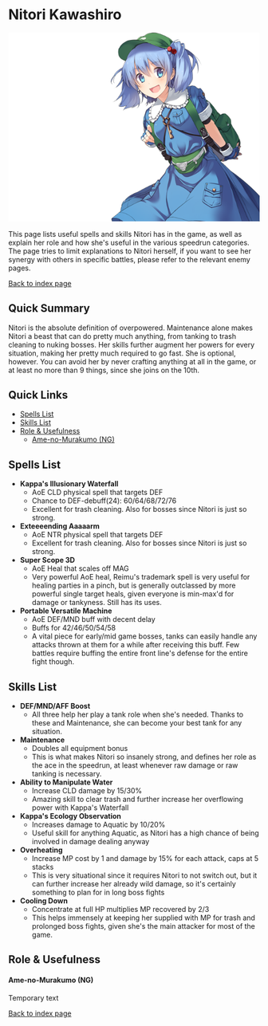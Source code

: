 # Nitori Kawashiro

![](img/nitori.png)

This page lists useful spells and skills Nitori has in the game, as well as explain her role and how she's useful in the various speedrun categories. The page tries to limit explanations to Nitori herself, if you want to see her synergy with others in specific battles, please refer to the relevant enemy pages.

[Back to index page](../index.md)

## Quick Summary

Nitori is the absolute definition of overpowered. Maintenance alone makes Nitori a beast that can do pretty much anything, from tanking to trash cleaning to nuking bosses. Her skills further augment her powers for every situation, making her pretty much required to go fast. She is optional, however. You can avoid her by never crafting anything at all in the game, or at least no more than 9 things, since she joins on the 10th.

## Quick Links
* [Spells List](#spells)
* [Skills List](#skills)
* [Role & Usefulness](#useful)
	* [Ame-no-Murakumo (NG)](#ng-murakumo)

## <a id="spells"></a>Spells List

* **Kappa's Illusionary Waterfall**
	* AoE CLD physical spell that targets DEF
	* Chance to DEF-debuff(24): 60/64/68/72/76
	* Excellent for trash cleaning. Also for bosses since Nitori is just so strong.
* **Exteeeending Aaaaarm**
	* AoE NTR physical spell that targets DEF
	* Excellent for trash cleaning. Also for bosses since Nitori is just so strong.
* **Super Scope 3D**
	* AoE Heal that scales off MAG
	* Very powerful AoE heal, Reimu's trademark spell is very useful for healing parties in a pinch, but is generally outclassed by more powerful single target heals, given everyone is min-max'd for damage or tankyness. Still has its uses.
* **Portable Versatile Machine**
	* AoE DEF/MND buff with decent delay
	* Buffs for 42/46/50/54/58
	* A vital piece for early/mid game bosses, tanks can easily handle any attacks thrown at them for a while after receiving this buff. Few battles require buffing the entire front line's defense for the entire fight though.

## <a id="skills"></a>Skills List

* **DEF/MND/AFF Boost**
	* All three help her play a tank role when she's needed. Thanks to these and Maintenance, she can become your best tank for any situation.
* **Maintenance**
	* Doubles all equipment bonus
	* This is what makes Nitori so insanely strong, and defines her role as the ace in the speedrun, at least whenever raw damage or raw tanking is necessary.
* **Ability to Manipulate Water**
	* Increase CLD damage by 15/30%
	* Amazing skill to clear trash and further increase her overflowing power with Kappa's Waterfall
* **Kappa's Ecology Observation**
	* Increases damage to Aquatic by 10/20%
	* Useful skill for anything Aquatic, as Nitori has a high chance of being involved in damage dealing anyway
* **Overheating**
	* Increase MP cost by 1 and damage by 15% for each attack, caps at 5 stacks
	* This is very situational since it requires Nitori to not switch out, but it can further increase her already wild damage, so it's certainly something to plan for in long boss fights
* **Cooling Down**
	* Concentrate at full HP multiplies MP recovered by 2/3
	* This helps immensely at keeping her supplied with MP for trash and prolonged boss fights, given she's the main attacker for most of the game.

## <a id="useful"></a>Role & Usefulness

#### <a id="ng-murakumo"></a>Ame-no-Murakumo (NG)

Temporary text

[Back to index page](../index.md)
